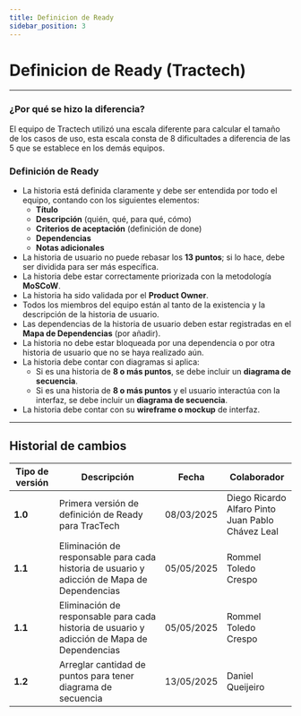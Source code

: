 ```yaml
---
title: Definicion de Ready
sidebar_position: 3
---
```


# Definicion de Ready (Tractech)

---
### ¿Por qué se hizo la diferencia?
El equipo de Tractech utilizó una escala diferente para calcular el tamaño de los casos de uso, esta escala consta de 8 dificultades a diferencia de las 5 que se establece en los demás equipos. 


### Definición de Ready
- La historia está definida claramente y debe ser entendida por todo el equipo, contando con los siguientes elementos:
  - **Título**
  - **Descripción** (quién, qué, para qué, cómo)
  - **Criterios de aceptación** (definición de done)
  - **Dependencias**
  - **Notas adicionales**
- La historia de usuario no puede rebasar los **13 puntos**; si lo hace, debe ser dividida para ser más específica.
- La historia debe estar correctamente priorizada con la metodología **MoSCoW**.
- La historia ha sido validada por el **Product Owner**.
- Todos los miembros del equipo están al tanto de la existencia y la descripción de la historia de usuario.
- Las dependencias de la historia de usuario deben estar registradas en el **Mapa de Dependencias** (por añadir).
- La historia no debe estar bloqueada por una dependencia o por otra historia de usuario que no se haya realizado aún.
- La historia debe contar con diagramas si aplica:
  - Si es una historia de **8 o más puntos**, se debe incluir un **diagrama de secuencia**.
  - Si es una historia de **8 o más puntos** y el usuario interactúa con la interfaz, se debe incluir un **diagrama de secuencia**.
- La historia debe contar con su **wireframe o mockup** de interfaz.

---

## Historial de cambios

| **Tipo de versión** | **Descripción**                    | **Fecha**  | **Colaborador**        |
|---------------------|------------------------------------| ---------- | ---------------------- |
| **1.0**             | Primera versión de definición de Ready para TracTech | 08/03/2025 | Diego Ricardo Alfaro Pinto <br/> Juan Pablo Chávez Leal |
| **1.1**             | Eliminación de responsable para cada historia de usuario y adicción de Mapa de Dependencias | 05/05/2025 | Rommel Toledo Crespo |
| **1.1**             | Eliminación de responsable para cada historia de usuario y adicción de Mapa de Dependencias | 05/05/2025 | Rommel Toledo Crespo |
| **1.2**             | Arreglar cantidad de puntos para tener diagrama de secuencia | 13/05/2025 | Daniel Queijeiro |